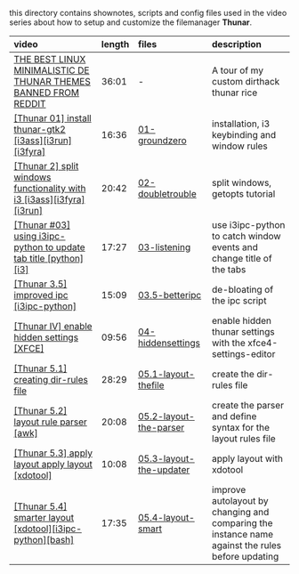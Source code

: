 this directory contains shownotes, scripts and config files used in the video series about how to setup and customize the filemanager **Thunar**.  

| video | length | files | description |
|:----- |:------ | :----  |:----------- |
|[THE BEST LINUX MINIMALISTIC DE THUNAR THEMES BANNED FROM REDDIT] | 36:01 | - | A tour of my custom dirthack thunar rice |
|[[Thunar 01] install thunar-gtk2 [i3ass][i3run][i3fyra]](https://youtu.be/K67YPzsEMWs) | 16:36 | [01-groundzero] | installation, i3 keybinding and window rules |
|[[Thunar 2] split windows functionality with i3 [i3ass][i3fyra][i3run]](https://youtu.be/YAZq5FO0ffI) | 20:42 | [02-doubletrouble] | split windows, getopts tutorial |
|[[Thunar #03] using i3ipc-python to update tab title [python][i3]](https://youtu.be/yPFciqUtzo8) | 17:27 | [03-listening] | use i3ipc-python to catch window events and change title of the tabs |
|[[Thunar 3.5] improved ipc [i3ipc-python]](https://youtu.be/bUU9n4xs8QM) | 15:09 | [03.5-betteripc] | de-bloating of the ipc script |
|[[Thunar IV] enable hidden settings [XFCE]](https://youtu.be/sOb6JziHjC4) | 09:56 | [04-hiddensettings] | enable hidden thunar settings with the xfce4-settings-editor |
|[[Thunar 5.1] creating dir-rules file](https://youtu.be/beaa7lUurkg) | 28:29 | [05.1-layout-thefile] | create the dir-rules file |
|[[Thunar 5.2] layout rule parser [awk]](https://youtu.be/lRvOpCRutDo) | 20:08 | [05.2-layout-the-parser] | create the parser and define syntax for the layout rules file |
|[[Thunar 5.3] apply layout apply layout [xdotool]](https://youtu.be/-Gb-nYsIbiY) | 10:08 | [05.3-layout-the-updater] | apply layout with xdotool |
|[[Thunar 5.4] smarter layout [xdotool][i3ipc-python][bash]](https://youtu.be/orzFgO4CU88) | 17:35 | [05.4-layout-smart] | improve autolayout by changing and comparing the instance name against the rules before updating |


[05.4-layout-smart]: https://github.com/budlabs/youtube/tree/master/thunar/05.4-layout-smart
[05.3-layout-the-updater]: https://github.com/budlabs/youtube/tree/master/thunar/05.3-layout-the-updater
[05.2-layout-the-parser]: https://github.com/budlabs/youtube/tree/master/thunar/05.2-layout-the-parser
[05.1-layout-thefile]: https://github.com/budlabs/youtube/tree/master/thunar/05.1-layout-thefile
[04-hiddensettings]: https://github.com/budlabs/youtube/tree/master/thunar/04-hiddensettings
[03.5-betteripc]: https://github.com/budlabs/youtube/tree/master/thunar/03.5-betteripc
[01-groundzero]: https://github.com/budlabs/youtube/tree/master/thunar/01-groundzero
[03-listening]: https://github.com/budlabs/youtube/tree/master/thunar/03-listening
[02-doubletrouble]: https://github.com/budlabs/youtube/tree/master/thunar/02-doubletrouble
[THE BEST LINUX MINIMALISTIC DE THUNAR THEMES BANNED FROM REDDIT]: https://youtu.be/9IuzFnQ46jo
